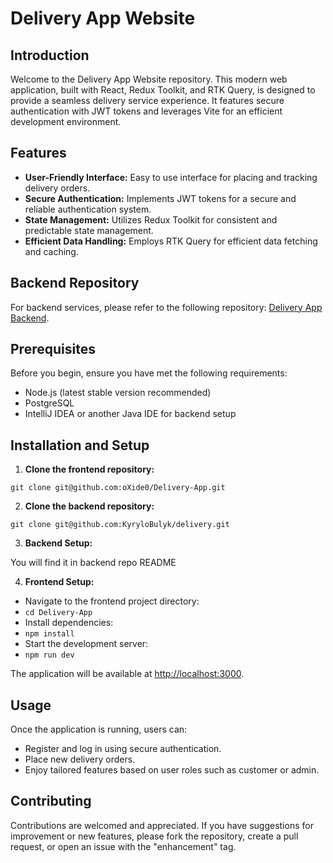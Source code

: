 # Delivery App Website

## Introduction

Welcome to the Delivery App Website repository. This modern web application, built with React, Redux Toolkit, and RTK Query, is designed to provide a seamless delivery service experience. It features secure authentication with JWT tokens and leverages Vite for an efficient development environment.

## Features

-   **User-Friendly Interface:** Easy to use interface for placing and tracking delivery orders.
-   **Secure Authentication:** Implements JWT tokens for a secure and reliable authentication system.
-   **State Management:** Utilizes Redux Toolkit for consistent and predictable state management.
-   **Efficient Data Handling:** Employs RTK Query for efficient data fetching and caching.

## Backend Repository

For backend services, please refer to the following repository: [Delivery App Backend](https://github.com/KyryloBulyk/delivery).

## Prerequisites

Before you begin, ensure you have met the following requirements:

-   Node.js (latest stable version recommended)
-   PostgreSQL
-   IntelliJ IDEA or another Java IDE for backend setup

## Installation and Setup

1. **Clone the frontend repository:**

`git clone git@github.com:oXide0/Delivery-App.git`

2. **Clone the backend repository:**

`git clone git@github.com:KyryloBulyk/delivery.git`

3. **Backend Setup:**

You will find it in backend repo README

4. **Frontend Setup:**

-   Navigate to the frontend project directory:
-   `cd Delivery-App`
-   Install dependencies:
-   `npm install`
-   Start the development server:
-   `npm run dev`

The application will be available at [http://localhost:3000](http://localhost:3000).

## Usage

Once the application is running, users can:

-   Register and log in using secure authentication.
-   Place new delivery orders.
-   Enjoy tailored features based on user roles such as customer or admin.

## Contributing

Contributions are welcomed and appreciated. If you have suggestions for improvement or new features, please fork the repository, create a pull request, or open an issue with the "enhancement" tag.
